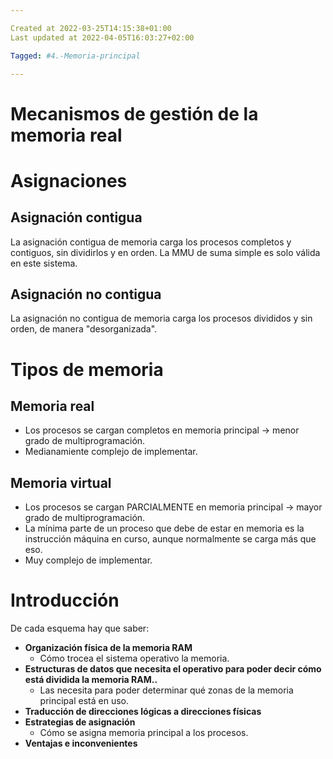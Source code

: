```yaml
---

Created at 2022-03-25T14:15:38+01:00
Last updated at 2022-04-05T16:03:27+02:00

Tagged: #4.-Memoria-principal

---
```


# Mecanismos de gestión de la memoria real
# Asignaciones

## Asignación contigua

La asignación contigua de memoria carga los procesos completos y contiguos, sin dividirlos y en orden.
La MMU de suma simple es solo válida en este sistema.


## Asignación no contigua

La asignación no contigua de memoria carga los procesos divididos y sin orden, de manera "desorganizada".


# Tipos de memoria

## Memoria real

* Los procesos se cargan completos en memoria principal → menor grado de multiprogramación.
* Medianamiente complejo de implementar.

## Memoria virtual

* Los procesos se cargan PARCIALMENTE en memoria principal → mayor grado de multiprogramación.
* La mínima parte de un proceso que debe de estar en memoria es la instrucción máquina en curso, aunque normalmente se carga más que eso.
* Muy complejo de implementar.



# Introducción

De cada esquema hay que saber:

* **Organización física de la memoria RAM**
  * Cómo trocea el sistema operativo la memoria.
* **Estructuras de datos que necesita el operativo para poder decir cómo está dividida la memoria RAM..**
  * Las necesita para poder determinar qué zonas de la memoria principal está en uso.
* **Traducción de direcciones lógicas a direcciones físicas**
* **Estrategias de asignación**
  * Cómo se asigna memoria principal a los procesos.
* **Ventajas e inconvenientes**
